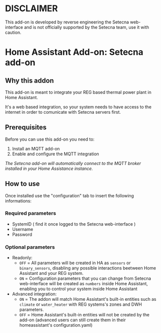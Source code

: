 # DISCLAIMER

This add-on is developed by reverse engineering the Setecna web-interface and is not officially supported by the Setecna team, use it with caution.

# Home Assistant Add-on: Setecna add-on

## Why this addon

This add-on is meant to integrate your REG based thermal power plant in Home Assistant.

It's a web based integration, so your system needs to have access to the internet in order to comunicate with Setecna servers first.

## Prerequisites

Before you can use this add-on you need to:
1. Install an MQTT add-on
1. Enable and configure the MQTT integration

*The Setecna add-on will automatically connect to the MQTT broker installed in your Home Assistance instance.*

## How to use


Once installed use the "configuration" tab to insert the following informations:

### Required parameters
- SystemID ( find it once logged to the Setecna web-interface )
- Username
- Password

### Optional parameters
- Readonly:
    - `OFF` = All parameters will be created in HA as `sensors` or `binary_sensors`, disabling any possible interactions beetween Home Assistant and your REG system.
    - `ON` = Configuration parameters that you can change from Setecna web-interface will be created as `numbers` inside Home Assistant, enabling you to control your system inside Home Assistant
- Advanced integration:
    - `ON` = The addon will match Home Assistant's built-in entities such as `climate` or `water_heater` with REG systems's zones and DWH parameters.
    - `OFF` = Home Assistant's built-in entities will not be created by the add-on (advanced users can still create them in their homeassistant's configuration.yaml)